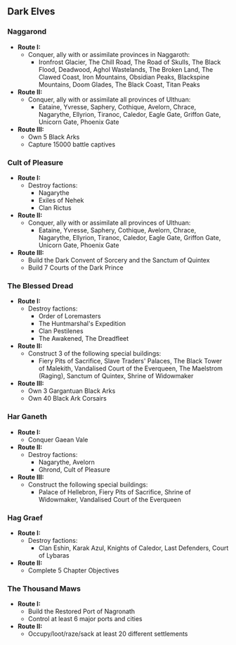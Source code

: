 ## Dark Elves

### Naggarond

* **Route I:**
	* Conquer, ally with or assimilate provinces in Naggaroth:
	    * Ironfrost Glacier, The Chill Road, The Road of Skulls, The Black Flood, Deadwood, Aghol Wastelands, The Broken 
	    Land, The Clawed Coast, Iron Mountains, Obsidian Peaks, Blackspine Mountains, Doom Glades, The Black Coast, 
	    Titan Peaks
* **Route II:**
	* Conquer, ally with or assimilate all provinces of Ulthuan:
	    * Eataine, Yvresse, Saphery, Cothique, Avelorn, Chrace, Nagarythe, Ellyrion, Tiranoc, Caledor, Eagle Gate, 
	    Griffon Gate, Unicorn Gate, Phoenix Gate
* **Route III:**
	* Own 5 Black Arks
	* Capture 15000 battle captives

### Cult of Pleasure

* **Route I:**
	* Destroy factions:
	    * Nagarythe
	    * Exiles of Nehek
	    * Clan Rictus
* **Route II:**
	* Conquer, ally with or assimilate all provinces of Ulthuan:
	    * Eataine, Yvresse, Saphery, Cothique, Avelorn, Chrace, Nagarythe, Ellyrion, Tiranoc, Caledor, Eagle Gate, 
	    Griffon Gate, Unicorn Gate, Phoenix Gate
* **Route III:**
	* Build the Dark Convent of Sorcery and the Sanctum of Quintex
	* Build 7 Courts of the Dark Prince

### The Blessed Dread

* **Route I:**
	* Destroy factions:
	    * Order of Loremasters
	    * The Huntmarshal's Expedition
	    * Clan Pestilenes
	    * The Awakened, The Dreadfleet
* **Route II:**
	* Construct 3 of the following special buildings:
	    * Fiery Pits of Sacrifice, Slave Traders' Palaces, The Black Tower of Malekith, Vandalised Court of the 
	    Everqueen, The Maelstrom (Raging), Sanctum of Quintex, Shrine of Widowmaker
* **Route III:**
    * Own 3 Gargantuan Black Arks
    * Own 40 Black Ark Corsairs

### Har Ganeth

* **Route I:**
	* Conquer Gaean Vale
* **Route II:**
	* Destroy factions:
	    * Nagarythe, Avelorn
	    * Ghrond, Cult of Pleasure
* **Route III:**
	* Construct the following special buildings:
	    * Palace of Hellebron, Fiery Pits of Sacrifice, Shrine of Widowmaker, Vandalised Court of the Everqueen

### Hag Graef

* **Route I:**
	* Destroy factions:
	    * Clan Eshin, Karak Azul, Knights of Caledor, Last Defenders, Court of Lybaras
* **Route II:**
	* Complete 5 Chapter Objectives

### The Thousand Maws

* **Route I:**
    * Build the Restored Port of Nagronath
	* Control at least 6 major ports and cities
* **Route II:**
    * Occupy/loot/raze/sack at least 20 different settlements